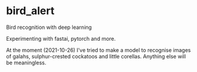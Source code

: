 # bird_alert
Bird recognition with deep learning

Experimenting with fastai, pytorch and more.

At the moment (2021-10-26) I've tried to make a model to recognise images of galahs, sulphur-crested cockatoos and little corellas. Anything else will be meaningless.
